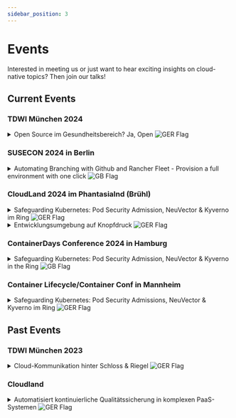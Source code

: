 ```yaml
---
sidebar_position: 3
---
```

# Events

Interested in meeting us or just want to hear exciting insights on cloud-native topics? Then join our talks! 


## Current Events
### TDWI München 2024
<details style={{backgroundColor:"#31319630", border: "1px solid #313196", color:"white"}}>
  <summary>Open Source im Gesundheitsbereich? Ja, Open <img src={require("./germany-flag-png-large.png").default} alt="GER Flag"/></summary>
  <div>
    <div>Zusammen mit der GWQ ServicePlus AG zeigen wir, wie durch eine All-In-One-Open-Source-Lösung auf Basis von Kubernetes datenschutzkonforme und sichere Anwendungen nach neusten Standards entwickelt werden können. <br /><br />
        Viele Unternehmen stehen vor der Frage: Make (offene Lösung auf Open-Source-Basis) or Buy (anpassbare Insellösung)? Gerade im Gesundheitsbereich spielen Daten-Sicherheitsaspekte eine große Rolle, daher wird in 
        diesem Vortrag aufgezeigt, wie diese Sicherheit mit Open Source gewährleistet werden kann. Die GWQ ServicePlus AG als Tochter gesetzlicher Krankenkassen hat dazu eine hochsichere Open-Source-Kubernetes-Plattform eingerichtet - mit dem Ziel: Public Cloud.<br /><br />
        Das Ziel ist die Bereitstellung einer hochsicheren Produktiv-Umgebung, damit Anwendungen und Apps für die über 20 Mio. Versicherten der mittelständischen Kranken- und Innungskassen in der Public Cloud zur Verfügung gestellt werden können. <br /><br />
        Kernelemente sind SUSE Rancher, mit dem Cluster übersichtlich gemanagt werden können, sowie SUSE NeuVector, mit dem die Umsetzung eines Sicherheitskonzeptes nach DSGVO möglich ist. <br /><br />
        Der wesentliche Baustein ist jedoch das neu eingeführte DevSecOps (Development, Security & Operations)-Konzept, mit dem klar definiert wird, wo welche Verantwortlichkeiten und Aufgaben liegen. 
        Auf diese Weise wurde ein Strukturwandel angestoßen, der unter anderem kleinere Inkremente für Anwendungen ermöglicht, das heißt, ein Update einer Anwendung ist in kürzester Zeit umsetzbar - mögliche 
        Sicherheitslücken können sofort geschlossen werden. <br /><br />
        Die Bereitstellung dieser komplett neuen hochsicheren Entwicklungsumgebung mit entsprechenden Entwicklungssystemen und Security- und Observability-Tools On-Premise erfolgte innerhalb von drei Monaten. 
        Dabei wurde die komplette Installation portabel gestaltet, sodass sich mit dieser Installation eine Portierung in die Public Cloud ermöglichen lässt.
        <br /> <br />
        <b>Donnerstag, 13.06. 09:55 - 10.40, Session Track: Data Architecture (5.2) </b> <br />
        Speaker: Sascha Wiskandt, Wolfgang Perzl, Marie Padberg <br />
         <a style={{color:"#6CA8B7"}} href="https://www.tdwi-konferenz.de/tdwi-2024/programm/konferenzprogramm">Konferenzprogramm</a>
        </div>
  </div>
</details>

### SUSECON 2024 in Berlin
<details style={{backgroundColor:"#31319630", border: "1px solid #313196", color:"white"}}>
  <summary>Automating Branching with Github and Rancher Fleet - Provision a full environment with one click <img src={require("./united-kingdom-flag-png-large.png").default} alt="GB Flag"/></summary> 
  <div>
    <div>What would be better for agile development than getting a complete new environment with namespaces, databases, etc. as soon as a new branch is created? Well, maybe the automatic building, testing and deploying 
    of every change and the automatic deletion of the environment when merging into master? But fortunately, all this also works together with Github Actions and Rancher Fleet. While Github and Github Actions are widely 
    used, the use of a cloud API via Actions is less common and the Rancher Fleet project as a GitOps tool for multicluster architectures is rather unknown.<br /> <br />
    <b> Wednesday, 19.06. 14.30 - 15:20, Session Track: Enterprise Container Management, Edge in Raum VII / 7 </b> <br />
    Speaker: Dr. Harals Gerhards <br />
    <a style={{color:"#6CA8B7"}} href="https://www.suse.com/susecon/sessions/?search=harald#/session/1708724730509001xWIR">Conference Program</a>
    </div>
  </div>
</details>

### CloudLand 2024 im Phantasialnd (Brühl)
<details style={{backgroundColor:"#31319630", border: "1px solid #313196", color:"white"}}>
  <summary>Safeguarding Kubernetes: Pod Security Admission, NeuVector & Kyverno im Ring <img src={require("./germany-flag-png-large.png").default} alt="GER Flag"/></summary>
  <div>
    <div>Die Implementierung von Admission Controls stellt eine wesentliche Komponente in Kubernetes dar, um die Sicherheit und Zuverlässigkeit des Clusters zu gewährleisten. Diese Kontrollmechanismen 
        ermöglichen die Durchsetzung von Richtlinien und Beschränkungen bei der Erstellung von Ressourcen sowie der Konfiguration von Objekten. Der Überprüfungsprozess erfolgt beim Einreichen neuer Ressourcen oder Aktualisierungen beim Kubernetes-API-Server. <br /> <br />
        Eine gängige Methode zur Umsetzung von Admission Controls besteht in der Aktivierung der Pod Admission Controller, die von Kubernetes bereitgestellt werden. In diesem Kontext stellt sich die Frage, ob diese Lösung den generellen Anforderungen an Admission Controls genügt oder ob es sinnvoll ist, zusätzliche Tools wie SUSE NeuVector oder Kyverno einzusetzen. <br /> <br />
        Das Hauptziel der Präsentation liegt in der eingehenden Gegenüberstellung dieser drei genannten Technologien. Dabei wird herausgearbeitet, in welchen Bereichen sich diese überschneiden und welche Alleinstellungsmerkmale sie bieten. Abschließend wird ein Szenario vorgestellt, das eine kombinierte Nutzung aller drei Technologien demonstriert. Dies ermöglicht nicht nur die optimale Ausnutzung der Vorteile jeder einzelnen Technologie, sondern auch die Ausbalancierung ihrer jeweiligen Nachteile. <br /> <br />
        <b> Freitag, 20.06. 15:00 - 15:45, Stage 2 </b> <br />
        Speaker: Marie Padberg <br />
        <a style={{color:"#6CA8B7"}} href="https://meine.doag.org/events/cloudland/2024/agenda/#agendaId.4202">Konferenzprogramm</a>
        </div>
  </div>
</details>

<details style={{backgroundColor:"#31319630", border: "1px solid #313196", color:"white"}}>
  <summary>Entwicklungsumgebung auf Knopfdruck <img src={require("./germany-flag-png-large.png").default} alt="GER Flag"/></summary>
  <div>
    <div>Was wäre schöner für agile Entwicklung, als direkt mit der Erstellung eines neuen Branches auch eine komplette neue Umgebung mit Namespaces, Datenbanken etc. zu erhalten? <br /> <br />
         Naja, vielleicht, dass automatische Bauen, Testen und Deployen jeder Änderung und das automatische Löschen der Umgebung beim Merge into Master? Aber zum Glück geht das ja auch alles zusammen mit Github Actions 
         und Rancher Fleet. Während Github und Github Actions weit verbreitet sind, ist die Nutzung einer Cloud API über Actions schon seltener genutzt und das Projekt Rancher Fleet als GitOps-Tool für Multicluster-Architekturen eher unbekannt. <br /> <br />
         Der Vortrag wird zeigen, wie wir für die DevOps-Teams eines Kunden eine leichtgewichtige Automatisierung für Feature-Entwicklung und Staging in deiner Multicluster-Kubernetes-Umgebung realisiert haben. Wir zeigen die Umsetzung mit einer SUSE Rancher Plattofrm, NeuVector, Istio und AKS auf Microsoft Azure <br /> <br />
         <b> Freitag, 21.06. 12:00 - 12:45, Stage 1 </b> <br />
         Speaker: Dr. Harals Gerhards <br />
         <a style={{color:"#6CA8B7"}} href="https://meine.doag.org/events/cloudland/2024/agenda/#agendaId.4150">Konferenzprogramm</a>
         </div>
  </div>
</details>

### ContainerDays Conference 2024 in Hamburg
<details style={{backgroundColor:"#31319630", border: "1px solid #313196", color:"white"}}>
  <summary>Safeguarding Kubernetes: Pod Security Admission, NeuVector & Kyverno in the Ring <img src={require("./united-kingdom-flag-png-large.png").default} alt="GB Flag"/></summary>
  <div>
    <div>Implementing Admission Controls is crucial in Kubernetes, ensuring cluster security and reliability by enforcing policies and restrictions on resource creation and object configuration. Activating Kubernetes' Pod Admission Controller is a typical approach for this purpose. However, it prompts consideration of whether this solution meets general requirements or if additional tools like SUSE NeuVector or Kyverno are advisable. <br /><br />
    The presentation aims to compare the three technologies and highlight their overlaps and unique features. Finally, a scenario demonstrates how the combined use of all three technologies optimally utilizes their advantages while addressing their respective drawbacks. <br /><br />
    <b> Wednesday, 04.09. 15:45 - 16:20, Stage P1 </b> <br />
    Speaker: Marie Padberg <br />
    <a style={{color:"#6CA8B7"}} href="https://www.containerdays.io/containerdays-conference-2024/agenda/">Conference Program</a>
    </div>
  </div>
</details>

### Container Lifecycle/Container Conf in Mannheim
<details style={{backgroundColor:"#31319630", border: "1px solid #313196", color:"white"}}>
  <summary>Safeguarding Kubernetes: Pod Security Admissions, NeuVector & Kyverno im Ring <img src={require("./germany-flag-png-large.png").default} alt="GER Flag"/></summary>
  <div>
    <div>Admission Controls sind zentral für die Sicherheit und Zuverlässigkeit von Kubernetes, indem sie Richtlinien bei der Ressourcenerstellung durchsetzen. Diese werden bei der Submission an den Kubernetes API-Server geprüft und eine Option sind die Pod Admission Controller von Kubernetes. Dabei stellt sich die Frage, ob diese ausreichen oder ob der Einsatz zusätzlicher Tools wie SUSE NeuVector oder Kyverno sinnvoll ist. <br /><br />
    Der Vortrag vergleicht diese Technologien, analysiert Überschneidungen und identifiziert Alleinstellungsmerkmale. Abschließend wird ein Szenario gezeigt, das die kombinierte Anwendung aller drei Technologien zeigt, um deren Vorteile optimal zu nutzen und Nachteile auszugleichen. <br />
    <b>Zeit: tba </b> <br />
    Speaker: Marie Padberg 
    </div>
  </div>
</details>

## Past Events

### TDWI München 2023
<details style={{backgroundColor:"#31319630", border: "1px solid #313196", color:"white"}}>
  <summary>Cloud-Kommunikation hinter Schloss & Riegel <img src={require("./germany-flag-png-large.png").default} alt="GER Flag"/></summary>
  <div>
    <div>
      Die Novellierung des IT-Sicherheitsgesetzes umfasst neue Wirtschaftszweige, die zukünftig die hohen KRITIS-Sicherheitsanforderungen erfüllen müssen. Um späteren Mehraufwand zu vermeiden, sollte Sicherheit daher von Anfang an mitbedacht werden (Secure by Design). Auch cloud-native Data Warehouses, Data Fabrics und Data Meshes müssen auf verschiedenen Ebenen abgesichert und Kommunikation muss verschlüsselt werden. infologistix zeigt einen Verschlüsselungsansatz einer Data Platform, der die BSI-Sicherheitsanforderungen erfüllt. <br /><br />
      <b>Donnerstag, 22.06. 09:55 - 10.40, Session Track: Data Architecture (2.2) </b> <br />
      Speaker: Paul Schmidt, Dr. Harald Gerhards <br />
      <a style={{color:"#6CA8B7"}} href="https://www.tdwi-konferenz.de/tdwi-2023/programm/konferenzprogramm?li_fat_id=93e040e0-5161-454c-ac2c-78331cd9e9fd#item-5944">Konferenzprogramm</a>
    </div>
  </div>
</details>

### Cloudland
<details style={{backgroundColor:"#31319630", border: "1px solid #313196", color:"white"}}>
  <summary>Automatisiert kontinuierliche Qualitätssicherung in komplexen PaaS-Systemen <img src={require("./germany-flag-png-large.png").default} alt="GER Flag"/></summary>
  <div>
    <div>In komplexen und hochsicheren multiregionalen Kubernetes-Umgebungen müssen Wartungsaufgaben und Updates im laufenden Betrieb durchgeführt werden. Hierzu hat die infologistix ein kontinuierliches, umfassendes und nachhaltiges Qualitätssicherungsverfahren entworfen und bei Kunden erfolgreich etabliert. Technisch gesehen nutzt es neben custom-build Data Agents unter anderem bestehende Logs und Metriken von Diensten wie dem k8s-API-Server, Prometheus und Grafana. <br /><br />
    Speaker: Paul Schmidt, Dr. Harald Gerhards
    </div>
  </div>
</details>


